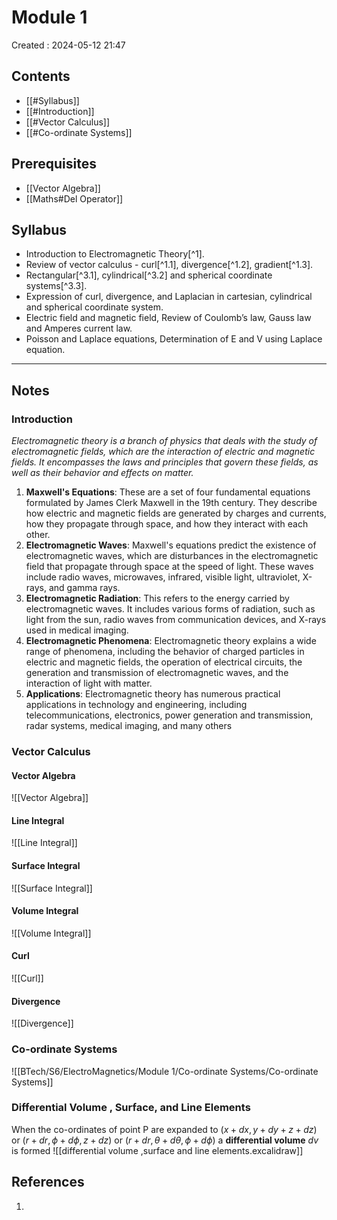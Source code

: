 # Module 1
Created : 2024-05-12 21:47


## Contents
- [[#Syllabus]]
- [[#Introduction]]
- [[#Vector Calculus]]
- [[#Co-ordinate Systems]]
## Prerequisites
- [[Vector Algebra]]
- [[Maths#Del Operator]]
## Syllabus

- Introduction to Electromagnetic Theory[^1].
- Review of vector calculus - curl[^1.1], divergence[^1.2], gradient[^1.3].
- Rectangular[^3.1], cylindrical[^3.2] and spherical coordinate systems[^3.3].
- Expression of curl, divergence, and Laplacian in cartesian, cylindrical and spherical coordinate system.
- Electric field and magnetic field, Review of Coulomb’s law, Gauss law and Amperes current law.
- Poisson and Laplace equations, Determination of E and V using Laplace equation.

---

## Notes

### Introduction

_Electromagnetic theory is a branch of physics that deals with the study of electromagnetic fields, which are the interaction of electric and magnetic fields. It encompasses the laws and principles that govern these fields, as well as their behavior and effects on matter._

1. **Maxwell's Equations**: These are a set of four fundamental equations formulated by James Clerk Maxwell in the 19th century. They describe how electric and magnetic fields are generated by charges and currents, how they propagate through space, and how they interact with each other.
2. **Electromagnetic Waves**: Maxwell's equations predict the existence of electromagnetic waves, which are disturbances in the electromagnetic field that propagate through space at the speed of light. These waves include radio waves, microwaves, infrared, visible light, ultraviolet, X-rays, and gamma rays.
3. **Electromagnetic Radiation**: This refers to the energy carried by electromagnetic waves. It includes various forms of radiation, such as light from the sun, radio waves from communication devices, and X-rays used in medical imaging.
4. **Electromagnetic Phenomena**: Electromagnetic theory explains a wide range of phenomena, including the behavior of charged particles in electric and magnetic fields, the operation of electrical circuits, the generation and transmission of electromagnetic waves, and the interaction of light with matter.
5. **Applications**: Electromagnetic theory has numerous practical applications in technology and engineering, including telecommunications, electronics, power generation and transmission, radar systems, medical imaging, and many others

### Vector Calculus
#### Vector Algebra
![[Vector Algebra]]
#### Line Integral
![[Line Integral]]
#### Surface Integral
![[Surface Integral]]
#### Volume Integral
![[Volume Integral]]
#### Curl
![[Curl]]
#### Divergence
![[Divergence]]

### Co-ordinate Systems
![[BTech/S6/ElectroMagnetics/Module 1/Co-ordinate Systems/Co-ordinate Systems]]

### Differential Volume , Surface, and Line Elements

When the co-ordinates of point P are expanded to $(x + dx,y+dy+z+dz)$ or $(r + dr,\phi + d\phi , z+ dz)$ or $(r+dr , \theta + d\theta , \phi + d\phi)$ a **differential volume** $dv$ is formed
![[differential volume ,surface and line elements.excalidraw]]




## References
1. 